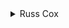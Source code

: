 <details>
<summary>
Russ Cox
</summary>

The trick to this problem is noticing that since runaround numbers must have unique digits, they must be at most 9 digits long. There are only 9! = 362880 nine-digit numbers with unique digits, so there are fewer than 9*362880 numbers with up to 9 unique digits. Further, they are easy to generate, so we generate all of them in increasing order, test to see if they are runaround, and then take the first one bigger than our input.

```cpp
#include <stdio.h>
#include <stdlib.h>
#include <string.h>
#include <assert.h>

int m;
FILE *fout;

/* check if s is a runaround number;  mark where we've been by writing 'X' */
int
isrunaround(char *s)
{
    int oi, i, j, len;
    char t[10];

    strcpy(t, s);
    len = strlen(t);

    i=0;
    while(t[i] != 'X') {
	oi = i;
	i = (i + t[i]-'0') % len;
	t[oi] = 'X';
    }

    /* if the string is all X's and we ended at 0, it's a runaround */
    if(i != 0)
	return 0;

    for(j=0; j<len; j++)
	if(t[j] != 'X')
	    return 0;

    return 1;
}

/*
 * create an md-digit number in the string s.
 * the used array keeps track of which digits are already taken.
 * s already has nd digits.
 */
void
permutation(char *s, int *used, int nd, int md)
{
    int i;

    if(nd == md) {
	s[nd] = '\0';
	if(atoi(s) > m && isrunaround(s)) {
	    fprintf(fout, "%s\n", s);
	    exit(0);
	}
	return;
    }

    for(i=1; i<=9; i++) {
	if(!used[i]) {
	    s[nd] = i+'0';
	    used[i] = 1;
	    permutation(s, used, nd+1, md);
	    used[i] = 0;
	}
    }
}
```

</details>

